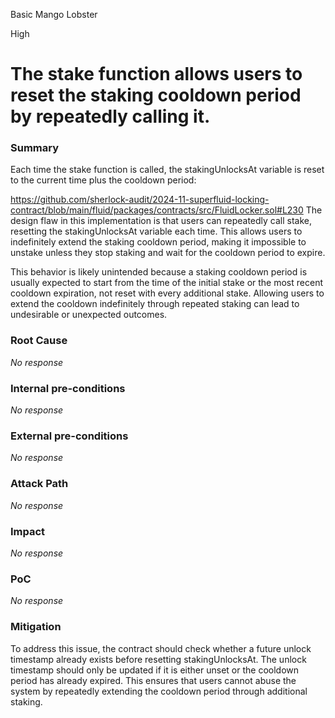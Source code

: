 Basic Mango Lobster

High

# The stake function allows users to reset the staking cooldown period by repeatedly calling it.

### Summary

Each time the stake function is called, the stakingUnlocksAt variable is reset to the current time plus the cooldown period:

https://github.com/sherlock-audit/2024-11-superfluid-locking-contract/blob/main/fluid/packages/contracts/src/FluidLocker.sol#L230
The design flaw in this implementation is that users can repeatedly call stake, resetting the stakingUnlocksAt variable each time. This allows users to indefinitely extend the staking cooldown period, making it impossible to unstake unless they stop staking and wait for the cooldown period to expire.

This behavior is likely unintended because a staking cooldown period is usually expected to start from the time of the initial stake or the most recent cooldown expiration, not reset with every additional stake. Allowing users to extend the cooldown indefinitely through repeated staking can lead to undesirable or unexpected outcomes.

### Root Cause

_No response_

### Internal pre-conditions

_No response_

### External pre-conditions

_No response_

### Attack Path

_No response_

### Impact

_No response_

### PoC

_No response_

### Mitigation

To address this issue, the contract should check whether a future unlock timestamp already exists before resetting stakingUnlocksAt. The unlock timestamp should only be updated if it is either unset or the cooldown period has already expired. 
This ensures that users cannot abuse the system by repeatedly extending the cooldown period through additional staking.
